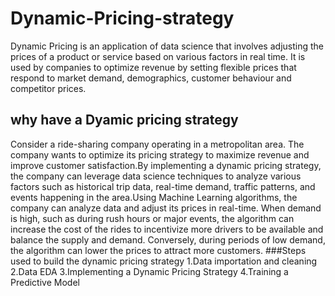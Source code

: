 # Dynamic-Pricing-strategy
Dynamic Pricing is an application of data science that involves adjusting the prices of a product or service based on various factors in real time. It is used by companies to optimize revenue by setting flexible prices that respond to market demand, demographics, customer behaviour and competitor prices.
## why have a Dyamic pricing strategy
Consider a ride-sharing company operating in a metropolitan area. The company wants to optimize its pricing strategy to maximize revenue and improve customer satisfaction.By implementing a dynamic pricing strategy, the company can leverage data science techniques to analyze various factors such as historical trip data, real-time demand, traffic patterns, and events happening in the area.Using Machine Learning algorithms, the company can analyze data and adjust its prices in real-time. When demand is high, such as during rush hours or major events, the algorithm can increase the cost of the rides to incentivize more drivers to be available and balance the supply and demand. Conversely, during periods of low demand, the algorithm can lower the prices to attract more customers.
###Steps used to build the dynamic pricing strategy 
        1.Data importation and cleaning 
        2.Data EDA 
        3.Implementing a Dynamic Pricing Strategy
        4.Training a Predictive Model

